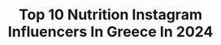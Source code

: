 ---
title: Top 10 Nutrition Instagram Influencers In Greece In 2024
description: >-
  Find top nutrition Instagram influencers in Greece in 2024. Most popular hashtags: #greece #fitness #nutrition #athens.
platform: Instagram
hits: 24
text_top: Analyze the best Instagram profiles on inBeat.
text_bottom: Our database aggregates 24 Instagram influencers like this in Greece for you to work with.
profiles:
  - username: "koulourisdim"
    fullname: >-
      Dimitris Koulouris
    bio: >-
      Olympian Rio2016 - Swimming Fitness Trainer - Swimming Coach Owner of @_training_room_ @training_pool Sports Nutritionist, MSc Athens, Greece
    location: "Greece"
    followers: 15517
    engagement: 657
    commentsToLikes: 0.009299
    id: ck8svsuwwckio0j78fv4nfwb1
    verified: false
    hashtags: "#summeringreece, #fitness, #coach, #core"
  - username: "nikibrah"
    fullname: >-
      Nikita Udovichenko
    bio: >-
      The God of Hormones. 🏅 Nutrition, Hormones, Training Expert 🔬 Engineering MSc 💉 Biochemistry MSc 🌎 Professional 1:1 Fitness Coaching by me ⤵
    location: "Greece"
    followers: 113620
    engagement: 289
    commentsToLikes: 0.098157
    id: ck6uds6okmu4e0j716i3573lp
    verified: false
    hashtags: ""
  - username: "nutrify.gr"
    fullname: >-
      Dimitris Athanasiadis
    bio: >-
      🧬 360° Nutrition + Wellness 🎓 Dietitian, Sports Nutrition MSc. HUA 📍 Glyfada-Chalandri 🥇 Taking professional athletes to the next level of nutrition 📈
    location: "Greece"
    followers: 13282
    engagement: 319
    commentsToLikes: 0.014552
    id: ck6tsp5bz614k0j7144nqejsa
    verified: false
    hashtags: "#beach, #sea, #elitenutrition, #healthyhabits"
  - username: "mnn_fit"
    fullname: >-
      Mnn_fit 🇫🇷
    bio: >-
      🏋🏻‍♀️. Sport 🏔.Hike ✈️.Travels ⚫️. @mymusclenutrition -15% MANON15 🥚. @roa_nutritionprotein -10% MANON 🧦. @hexxeeofficial -20% MNN20 ⬇️Mon programme⬇️
    location: "Greece"
    followers: 232864
    engagement: 201
    commentsToLikes: 0.015569
    id: ck0tza0vmpox20i19hc1a0358
    verified: false
    hashtags: "#gymlife, #shape, #gym, #summer"
  - username: "dietitians_diary"
    fullname: >-
      Vasiliki Vagiota🥑
    bio: >-
      Dietitian-Nutritionist|Eating Disorders&Obesity LowFodmap King's College London Founder @dietitians_diary Founder @la_clinique_athenienne Onlinecoach
    location: "Greece"
    followers: 64260
    engagement: 232
    commentsToLikes: 0.220566
    id: ck6tiow5o14xu0j71oaaauacv
    verified: false
    hashtags: "#dietcoach, #recipe, #dietitians, #diatrofi"
  - username: "manos_dimitroulis"
    fullname: >-
      Manos Dimitroulis
    bio: >-
      👨‍⚕️Clinical Dietitian-Nutritionist, Harokopeio Msc Sports Nutrition 🍎Manager of DIETSTORIES 📍Glyfada 📍Marousi (OAKA) New Book ⬇️ No Sugar Challenge
    location: "Greece"
    followers: 144947
    engagement: 140
    commentsToLikes: 0.054770
    id: ckap0l6htqshn0i78zpwysyo3
    verified: false
    hashtags: "#dietcoaching, #dietitian, #nutritionist, #calorietracking"
  - username: "rania_stam"
    fullname: >-
      Rania Stamatiadou👙
    bio: >-
      ▶️INBA/PNBA PRO BIKINI ➡️ifbbbikinifitness2019overallwinner🏆🥇 NutritionCoach ➡️ @myflex_byjimoikonomakis 👨🏻‍⚕️💍 @flexstores_byjimoikonomakis🥞🍫🧋
    location: "Greece"
    followers: 17756
    engagement: 714
    commentsToLikes: 0.032330
    id: ck8sy0vb0jcdl0j78ol7ozfdj
    verified: false
    hashtags: "#summer2020, #mpoumpaiscoming, #naturalbikini, #tobikinakimou"
  - username: "evelina_papazoglou"
    fullname: >-
      Evelina Papazoglou OLY
    bio: >-
      Synchro Swimmer 🇬🇷 •Olympic Games Rio 2016/ Tokyo 2020 •Team Herbalife Nutrition •Team @arenagreece •Supported by @bwin.gr 🎓Psychology / Panteion
    location: "Greece"
    followers: 7787
    engagement: 1209
    commentsToLikes: 0.017746
    id: ck6tparjkis0f0j71j7m0sr6a
    verified: false
    hashtags: "#athens, #olympic, #bwinners, #olympicstadium"
  - username: "terzidoudespoina_dietitian"
    fullname: >-
      Δέσποινα Τερζίδου
    bio: >-
      📍 Δαβάκη 36 Σκύδρα 👩🏻‍🎓Nutritionist-Dietitian 📚 A.T.E.I Thessalonikis 👩‍🍳Love healthy cooking ❤Eat like you love yourself
    location: "Greece"
    followers: 7693
    engagement: 855
    commentsToLikes: 0.017544
    id: ckaoxm55ydub50i78odtcuxly
    verified: false
    hashtags: "#instafood, #healthychoices, #nutrition, #diet"
  - username: "fitness_motivation_hellas"
    fullname: >-
      www.fmh.gr
    bio: >-
      Άρθρα για Fitness, Nutrition,Physio, Events+MOTIVATION 💪 Follow us 👊 Tag Us #fitnessmotivationhellas Βρες επαγγελματία ⬇️ στον χώρο του wellness🔝
    location: "Greece"
    followers: 26913
    engagement: 542
    commentsToLikes: 0.003595
    id: ck6trvsg11dj60j711wugo4yg
    verified: false
    hashtags: "#beyourbestversion, #exercise, #athens, #fitness"
---